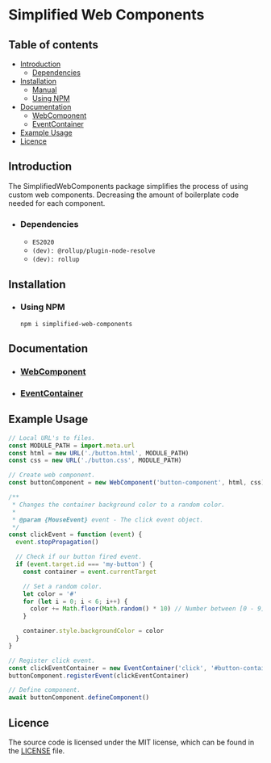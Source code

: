 # Simplified Web Components

## Table of contents
* [Introduction](#introduction)
    * [Dependencies](#dependencies)
* [Installation](#installation)
    * [Manual](#manual)
    * [Using NPM](#using-npm)
* [Documentation](#documentation)
    * [WebComponent](./documentation/WebComponent.md)
    * [EventContainer](./documentation/EventContainer.md)
* [Example Usage](#example-usage)
* [Licence](#licence)

## Introduction <a name="introduction"></a>
The SimplifiedWebComponents package simplifies the process of using custom web components. Decreasing the amount of boilerplate code needed for each component.

* ### Dependencies <a name="dependencies"></a>
  * `ES2020`
  * `(dev): @rollup/plugin-node-resolve`
  * `(dev): rollup`

## Installation <a name="installation"></a>

* ### Using NPM <a name="using-npm"></a>
  `npm i simplified-web-components`

## Documentation <a name="documentation"></a>

* ### [WebComponent](./documentation/WebComponent.md)
* ### [EventContainer](./documentation/EventContainer.md)

## Example Usage <a name="example-usage"></a>
```js
// Local URL's to files.
const MODULE_PATH = import.meta.url
const html = new URL('./button.html', MODULE_PATH)
const css = new URL('./button.css', MODULE_PATH)

// Create web component.
const buttonComponent = new WebComponent('button-component', html, css)

/**
 * Changes the container background color to a random color.
 *
 * @param {MouseEvent} event - The click event object.
 */
const clickEvent = function (event) {
  event.stopPropagation()

  // Check if our button fired event.
  if (event.target.id === 'my-button') {
    const container = event.currentTarget

    // Set a random color.
    let color = '#'
    for (let i = 0; i < 6; i++) {
      color += Math.floor(Math.random() * 10) // Number between [0 - 9].
    }

    container.style.backgroundColor = color
  }
}

// Register click event.
const clickEventContainer = new EventContainer('click', '#button-container', clickEvent)
buttonComponent.registerEvent(clickEventContainer)

// Define component.
await buttonComponent.defineComponent()
```

## Licence <a name=licence></a>
The source code is licensed under the MIT license, which can be found in the [LICENSE](./LICENSE) file.